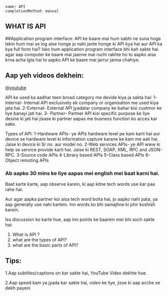 ```ngMeta
name: API
completionMethod: manual
```

## WHAT IS API

##Application program interface:
API ke baare mai hum sabhi ne suna hoga lekin hum mai se log aise honge jo nahi jante honge ki API kya hai aur API ka kya full form hai? 
Isko hum application program interface bhi kah sakte hai. agar aap computer ke baare mai jaanne mai  ruchi rakhte ho to aapko aisa krna acha lgta hai to aapko API ke baare mai jarrur janna chahiye.


## Aap yeh videos dekhein:

@[youtube](cDU1Q2JJWFY)

API  ke used ka aadhar teen broad category me devide kiya ja sakta hai: 
1-Internal- Internal API exclusively ek company or organisation me used kiya jata hai.
2-External- External API jyadatar company ke bahar kisi custmor ke liye banayi jati hai.
3- Partner- Partner API kisi specific purpose ke liye desine ki jati hai jisase ki partner aapas me busness function ko acces kar sake.

Types of API:
1-Hardware APIs- ye APIs hardware level pe kam karti hai aur device se hardware level ki information capture karane ke kam me aati hai. Jaise ki device ki Sr no. aur model no.
2-Web services APIs- ye API www ki help se service provide karti hai. Jaise ki REST, SOAP, XML, RPC and JSON-RPC.
3-Source code APIs
4-Library based APIs
5-Class based APIs
6-Object remoting APIs




### Ab aapko 30 mins ke liye aapas mei english mei baat karni hai.

Baat karte karte, aap observe karein, ki aap kitne tech words use kar paa rahe hai.

Aur agar aapka partner koi aisa tech word bolta hai, jo aapko nahi pata, ya aap generally use nahi kartein. Inn words ko bhi samajhne ki phir koshish karein.

Iss discussion ko karte hue, aap inn points ke baarein mei bhi soch sakte hai:

1. What is API ? 
2. what are the types of API?  
3. what are the basic parts of API? 


## Tips:
1.Aap subtitles/captions on kar sakte hai, YouTube Video dekhte hue.

2.Aap speed kam ya jyada kar sakte hai, video ke liye, jisse ki aap acche se dekh payein


